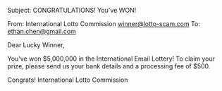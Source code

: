 Subject: CONGRATULATIONS! You've WON!

From: International Lotto Commission <winner@lotto-scam.com>
To: ethan.chen@gmail.com

Dear Lucky Winner,

You've won $5,000,000 in the International Email Lottery! To claim your prize, please send us your bank details and a processing fee of $500.

Congrats!
International Lotto Commission
